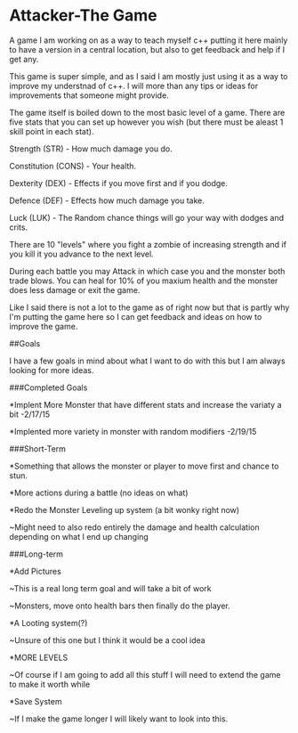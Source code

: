 # Attacker-The Game
A game I am working on as a way to teach myself c++ putting it here mainly to have a version in a central location, but also to get feedback and help if I get any.

This game is super simple, and as I said I am mostly just using it as a way to improve my understnad of c++. I will more than any tips or ideas for improvements that someone might provide.

The game itself is boiled down to the most basic level of a game. There are five stats that you can set up however you wish (but there must be aleast 1 skill point in each stat).

Strength (STR) - How much damage you do.

Constitution (CONS) - Your health.

Dexterity (DEX) - Effects if you move first and if you dodge.

Defence (DEF) - Effects how much damage you take.

Luck (LUK) - The Random chance things will go your way with dodges and crits.



There are 10 "levels" where you fight a zombie of increasing strength and if you kill it you advance to the next level.

During each battle you may Attack in which case you and the monster both trade blows. You can heal for 10% of you maxium health and the monster does less damage or exit the game.

Like I said there is not a lot to the game as of right now but that is partly why I'm putting the game here so I can get feedback and ideas on how to improve the game.

##Goals

I have a few goals in mind about what I want to do with this but I am always looking for more ideas.

###Completed Goals

*Implent More Monster that have different stats and increase the variaty a bit -2/17/15

*Implented more variety in monster with random modifiers -2/19/15

###Short-Term

*Something that allows the monster or player to move first and chance to stun.

*More actions during a battle (no ideas on what)

*Redo the Monster Leveling up system (a bit wonky right now)

  ~Might need to also redo entirely the damage and health calculation depending on what I end up changing


###Long-term

*Add Pictures 

  ~This is a real long term goal and will take a bit of work
  
  ~Monsters, move onto health bars then finally do the player.

*A Looting system(?) 

  ~Unsure of this one but I think it would be a cool idea
  
*MORE LEVELS

  ~Of course if I am going to add all this stuff I will need to extend the game to make it worth while
  
*Save System

  ~If I make the game longer I will likely want to look into this.

